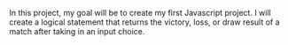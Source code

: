 In this project, my goal will be to create my first Javascript project. I will
create a logical statement that returns the victory, loss, or draw result of a
match after taking in an input choice.